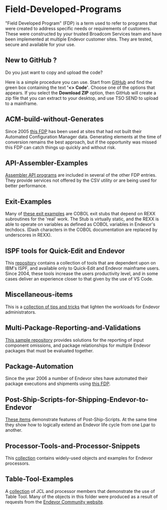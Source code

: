 # Field-Developed-Programs

"Field Developed Program" (FDP) is a term used to refer to programs that were created to address specific needs or requirements of customers. These were constructed by your trusted Broadcom Services team and have been implemented at multiple Endevor customer sites.
They are tested, secure and available for your use.

## New to GitHub ? ## 

Do you just want to copy and upload the code? 

Here is a simple procedure you can use. Start from [GitHub](https://github.com/BroadcomMFD/broadcom-product-scripts) and find the green box containing the text **'<> Code'**.  Choose one of the options that appears. If you select the **Download ZIP** option, then GitHub will create a zip file that you can extract to your desktop, and use TSO SEND to upload to a mainframe.  

## ACM-build-without-Generates

Since 2005 [this FDP](ACM-build-without-Generates) has been used at sites that had not built their Automated Configuration Manager data. Generating elements at the time of conversion remains the best approach, but if the opportunity was missed this FDP can catch things up quickly and without risk.

## API-Assembler-Examples

[Assembler API programs](API-Assembler-Examples) are included in several of the other FDP entries. They provide services not offered by the CSV utility or are being used for better performance. 

## Exit-Examples

Many of [these exit examples](Exit-Examples) are COBOL exit stubs that depend on REXX subroutines for the 'real' work.
The Stub is virtually static, and the REXX is able to operate on variables as defined as COBOL variables in Endevor's techdocs. (Dash characters in the COBOL documentation are replaced by underscores in REXX).

## ISPF tools for Quick-Edit and Endevor

This [repository](ISPF-tools-for-Quick-Edit-and-Endevor) contains a collection of tools that are dependent upon on IBM's ISPF, and available only to Quick-Edit and Endevor mainframe users. Since 2004, these tools increase the users productivity level, and in some cases deliver an experience closer to that given by the use of VS Code.

## Miscellaneous-items

This is a [collection of tips and tricks](Miscellaneous-items) that lighten the workloads for Endevor administrators.

## Multi-Package-Reporting-and-Validations

[This sample repository](Multi-Package-Reporting-and-Validations) provides solutions for the reporting of input component omissions, and package relationships for multiple Endevor packages that must be evaluated together.

## Package-Automation

Since the year 2006 a number of Endevor sites have automated their package executions and shipments using [this FDP](Package-Automation).

## Post-Ship-Scripts-for-Shipping-Endevor-to-Endevor

[These items](Post-Ship-Scripts-for-Shipping-Endevor-to-Endevor) demonstrate features of Post-Ship-Scripts. At the same time they show how to logically extend an Endevor life cycle from one Lpar to another.

## Processor-Tools-and-Processor-Snippets

This [collection](Processor-Tools-and-Processor-Snippets) contains widely-used objects and examples  for Endevor processors.

## Table-Tool-Examples

A [collection](Field-Developed-Programs/Table-Tool-Examples) of JCL and processor members that demonstrate the use of Table Tool. Many of the objects in this folder were produced as a result of requests from the [Endevor Community website](https://community.broadcom.com/home).

